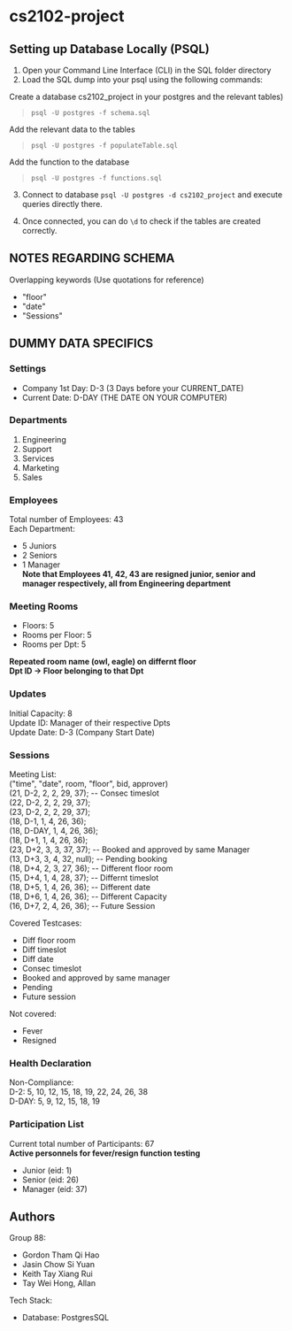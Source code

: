 # cs2102-project

## Setting up Database Locally (PSQL)

1. Open your Command Line Interface (CLI) in the SQL folder directory
2. Load the SQL dump into your psql using the following commands:  

Create a database cs2102_project in your postgres and the relevant tables)  
> `psql -U postgres -f schema.sql`  

Add the relevant data to the tables  
> `psql -U postgres -f populateTable.sql`  

Add the function to the database
> `psql -U postgres -f functions.sql`

3. Connect to database `psql -U postgres -d cs2102_project` and execute queries directly there.

4. Once connected, you can do `\d` to check if the tables are created correctly.

## NOTES REGARDING SCHEMA

Overlapping keywords (Use quotations for reference)

- "floor"
- "date"
- "Sessions"

## DUMMY DATA SPECIFICS

### Settings

- Company 1st Day: D-3 (3 Days before your CURRENT_DATE)
- Current Date: D-DAY (THE DATE ON YOUR COMPUTER)

### Departments

1. Engineering
2. Support
3. Services
4. Marketing
5. Sales

### Employees

Total number of Employees: 43  
Each Department:

- 5 Juniors
- 2 Seniors
- 1 Manager  
**Note that Employees 41, 42, 43 are resigned junior, senior and manager respectively, all from Engineering department**

### Meeting Rooms

- Floors: 5
- Rooms per Floor: 5
- Rooms per Dpt: 5  

**Repeated room name (owl, eagle) on differnt floor**  
**Dpt ID -> Floor belonging to that Dpt**

### Updates

Initial Capacity: 8  
Update ID: Manager of their respective Dpts  
Update Date: D-3 (Company Start Date)

### Sessions

Meeting List:  
("time", "date", room, "floor", bid, approver)  
(21, D-2, 2, 2, 29, 37); -- Consec timeslot  
(22, D-2, 2, 2, 29, 37);  
(23, D-2, 2, 2, 29, 37);  
(18, D-1, 1, 4, 26, 36);  
(18, D-DAY, 1, 4, 26, 36);  
(18, D+1, 1, 4, 26, 36);  
(23, D+2, 3, 3, 37, 37); -- Booked and approved by same Manager  
(13, D+3, 3, 4, 32, null); -- Pending booking  
(18, D+4, 2, 3, 27, 36); -- Different floor room  
(15, D+4, 1, 4, 28, 37); -- Differnt timeslot  
(18, D+5, 1, 4, 26, 36); -- Different date  
(18, D+6, 1, 4, 26, 36); -- Different Capacity  
(16, D+7, 2, 4, 26, 36); -- Future Session

Covered Testcases:

- Diff floor room
- Diff timeslot
- Diff date
- Consec timeslot
- Booked and approved by same manager
- Pending
- Future session

Not covered:

- Fever
- Resigned

### Health Declaration

Non-Compliance:  
D-2: 5, 10, 12, 15, 18, 19, 22, 24, 26, 38  
D-DAY: 5, 9, 12, 15, 18, 19

### Participation List

Current total number of Participants: 67  
**Active personnels for fever/resign function testing**

- Junior (eid: 1)
- Senior (eid: 26)
- Manager (eid: 37)

## Authors

Group 88:

- Gordon Tham Qi Hao
- Jasin Chow Si Yuan
- Keith Tay Xiang Rui
- Tay Wei Hong, Allan

Tech Stack:

- Database: PostgresSQL
